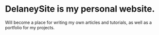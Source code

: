 # DelaneySite is my personal website.

Will become a place for writing my own articles and tutorials, as well as a portfolio for my projects.
